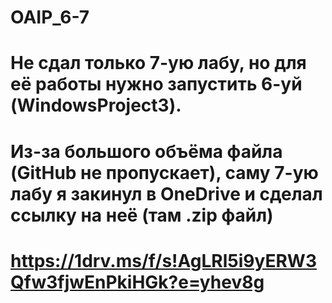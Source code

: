 # OAIP_6-7
# Не сдал только 7-ую лабу, но для её работы нужно запустить 6-уй (WindowsProject3). 
# Из-за большого объёма файла (GitHub не пропускает), саму 7-ую лабу я закинул в OneDrive и сделал ссылку на неё (там .zip файл)
# https://1drv.ms/f/s!AgLRl5i9yERW3Qfw3fjwEnPkiHGk?e=yhev8g
